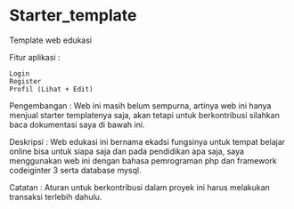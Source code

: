 # Starter_template
Template web edukasi

Fitur aplikasi :

    Login
    Register
    Profil (Lihat + Edit)

Pengembangan : Web ini masih belum sempurna, artinya web ini hanya menjual starter templatenya saja, akan tetapi untuk berkontribusi silahkan baca dokumentasi saya di bawah ini.

Deskripsi : Web edukasi ini bernama ekadsi fungsinya untuk tempat belajar online bisa untuk siapa saja dan pada pendidikan apa saja, saya menggunakan web ini dengan bahasa pemrograman php dan framework codeiginter 3 serta database mysql.

Catatan : Aturan untuk berkontribusi dalam proyek ini harus melakukan transaksi terlebih dahulu.
